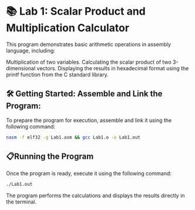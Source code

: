 # 📚 Lab 1: Scalar Product and Multiplication Calculator

This program demonstrates basic arithmetic operations in assembly language, including:

Multiplication of two variables.
Calculating the scalar product of two 3-dimensional vectors.
Displaying the results in hexadecimal format using the printf function from the C standard library.

## 🛠️  Getting Started: Assemble and Link the Program:

To prepare the program for execution, assemble and link it using the following command:

```sh
nasm -f elf32 -g Lab1.asm && gcc Lab1.o -o Lab1.out

```

## 📋Running the Program

Once the program is ready, execute it using the following command:

```sh
./Lab1.out
```

The program performs the calculations and displays the results directly in the terminal.
